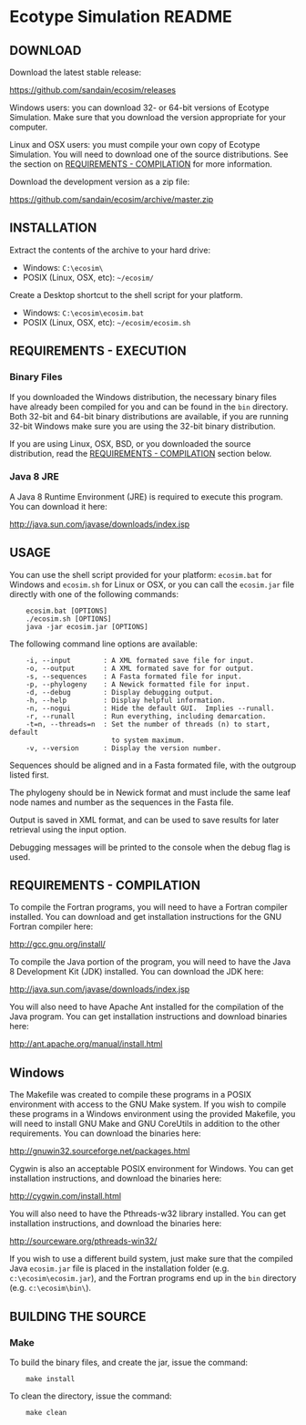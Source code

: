Ecotype Simulation README
=========================


## DOWNLOAD

Download the latest stable release:

https://github.com/sandain/ecosim/releases

Windows users: you can download 32- or 64-bit versions of Ecotype Simulation.
Make sure that you download the version appropriate for your computer.

Linux and OSX users: you must compile your own copy of Ecotype Simulation. You
will need to download one of the source distributions. See the section on
[REQUIREMENTS - COMPILATION](#requirements---compilation) for more
information.

Download the development version as a zip file:

https://github.com/sandain/ecosim/archive/master.zip


## INSTALLATION

Extract the contents of the archive to your hard drive:
* Windows: `C:\ecosim\`
* POSIX (Linux, OSX, etc): `~/ecosim/`

Create a Desktop shortcut to the shell script for your platform.
* Windows: `C:\ecosim\ecosim.bat`
* POSIX (Linux, OSX, etc): `~/ecosim/ecosim.sh`


## REQUIREMENTS - EXECUTION

### Binary Files

If you downloaded the Windows distribution, the necessary binary files have
already been compiled for you and can be found in the `bin` directory. Both
32-bit and 64-bit binary distributions are available, if you are running
32-bit Windows make sure you are using the 32-bit binary distribution.

If you are using Linux, OSX, BSD, or you downloaded the source distribution,
read the [REQUIREMENTS - COMPILATION](#requirements---compilation) section
below.

### Java 8 JRE

A Java 8 Runtime Environment (JRE) is required to execute this program.  You
can download it here:

http://java.sun.com/javase/downloads/index.jsp


## USAGE

You can use the shell script provided for your platform: `ecosim.bat` for
Windows and `ecosim.sh` for Linux or OSX, or you can call the `ecosim.jar`
file directly with one of the following commands:

        ecosim.bat [OPTIONS]
        ./ecosim.sh [OPTIONS]
        java -jar ecosim.jar [OPTIONS]

The following command line options are available:

        -i, --input        : A XML formated save file for input.
        -o, --output       : A XML formated save for for output.
        -s, --sequences    : A Fasta formated file for input.
        -p, --phylogeny    : A Newick formatted file for input.
        -d, --debug        : Display debugging output.
        -h, --help         : Display helpful information.
        -n, --nogui        : Hide the default GUI.  Implies --runall.
        -r, --runall       : Run everything, including demarcation.
        -t=n, --threads=n  : Set the number of threads (n) to start, default
                             to system maximum.
        -v, --version      : Display the version number.

Sequences should be aligned and in a Fasta formated file, with the outgroup
listed first.

The phylogeny should be in Newick format and must include the same leaf node
names and number as the sequences in the Fasta file.

Output is saved in XML format, and can be used to save results for later
retrieval using the input option.

Debugging messages will be printed to the console when the debug flag is used.

## REQUIREMENTS - COMPILATION

To compile the Fortran programs, you will need to have a Fortran compiler
installed.  You can download and get installation instructions for the
GNU Fortran compiler here:

http://gcc.gnu.org/install/

To compile the Java portion of the program, you will need to have the Java 8
Development Kit (JDK) installed.  You can download the JDK here:

http://java.sun.com/javase/downloads/index.jsp

You will also need to have Apache Ant installed for the compilation of the
Java program.  You can get installation instructions and download binaries
here:

http://ant.apache.org/manual/install.html

## Windows

The Makefile was created to compile these programs in a POSIX environment with
access to the GNU Make system.  If you wish to compile these programs in a
Windows environment using the provided Makefile, you will need to install
GNU Make and GNU CoreUtils in addition to the other requirements.  You can
download the binaries here:

http://gnuwin32.sourceforge.net/packages.html

Cygwin is also an acceptable POSIX environment for Windows.  You can get
installation instructions, and download the binaries here:

http://cygwin.com/install.html

You will also need to have the Pthreads-w32 library installed.  You can get
installation instructions, and download the binaries here:

http://sourceware.org/pthreads-win32/

If you wish to use a different build system, just make sure that the compiled
Java `ecosim.jar` file is placed in the installation folder (e.g. 
`c:\ecosim\ecosim.jar`), and the Fortran programs end up in the `bin`
directory (e.g. `c:\ecosim\bin\`).


## BUILDING THE SOURCE

### Make

To build the binary files, and create the jar, issue the command:

        make install

To clean the directory, issue the command:

        make clean



